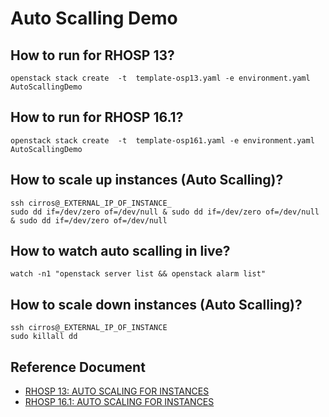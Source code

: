 # Auto Scalling Demo
## How to run for RHOSP 13?
```openstack stack create  -t  template-osp13.yaml -e environment.yaml AutoScallingDemo```
## How to run for RHOSP 16.1?
```openstack stack create  -t  template-osp161.yaml -e environment.yaml AutoScallingDemo```
## How to scale up instances (Auto Scalling)?
```
ssh cirros@_EXTERNAL_IP_OF_INSTANCE_
sudo dd if=/dev/zero of=/dev/null & sudo dd if=/dev/zero of=/dev/null & sudo dd if=/dev/zero of=/dev/null
``` 
## How to watch auto scalling in live?
```watch -n1 "openstack server list && openstack alarm list"```
## How to scale down instances (Auto Scalling)?
```
ssh cirros@_EXTERNAL_IP_OF_INSTANCE
sudo killall dd
```
## Reference Document
- [RHOSP 13: AUTO SCALING FOR INSTANCES](https://access.redhat.com/documentation/en-us/red_hat_openstack_platform/13/html-single/auto_scaling_for_instances/index)
- [RHOSP 16.1: AUTO SCALING FOR INSTANCES](https://access.redhat.com/documentation/en-us/red_hat_openstack_platform/16.1/html-single/auto_scaling_for_instances/index)
